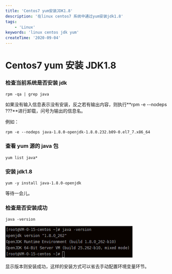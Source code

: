 ```yaml
---
title: 'Centos7 yum安装JDK1.8'
description: '在linux centos7 系统中通过yum安装jdk1.8'
tags:
    - 'Linux'
keywords: 'linux centos jdk yum'
createTime: '2020-09-04'
---
```


# Centos7 yum 安装 JDK1.8

### 检查当前系统是否安装 jdk

```shell
rpm -qa | grep java
```

如果没有输入信息表示没有安装，反之若有输出内容，则执行**rpm -e --nodeps ???**进行卸载，问号为输出的信息名。

例如：

```shell
rpm -e --nodeps java-1.8.0-openjdk-1.8.0.232.b09-0.el7_7.x86_64
```

### 查看 yum 源的 java 包

```shell
yum list java*
```

### 安装 jdk1.8

```shell
yum -y install java-1.8.0-openjdk
```

等待一会儿。

### 检查是否安装成功

```shell
java -version
```

![演示](/assets/images/2020-09/20200904235134278.png)

显示版本则安装成功，这样的安装方式可以省去手动配置环境变量环节。
